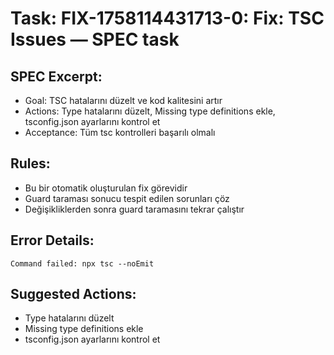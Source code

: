 # Task: FIX-1758114431713-0: Fix: TSC Issues — SPEC task

## SPEC Excerpt:

- Goal: TSC hatalarını düzelt ve kod kalitesini artır
- Actions: Type hatalarını düzelt, Missing type definitions ekle, tsconfig.json ayarlarını kontrol et
- Acceptance: Tüm tsc kontrolleri başarılı olmalı

## Rules:
- Bu bir otomatik oluşturulan fix görevidir
- Guard taraması sonucu tespit edilen sorunları çöz
- Değişikliklerden sonra guard taramasını tekrar çalıştır

## Error Details:
```
Command failed: npx tsc --noEmit
```

## Suggested Actions:
- Type hatalarını düzelt
- Missing type definitions ekle
- tsconfig.json ayarlarını kontrol et
